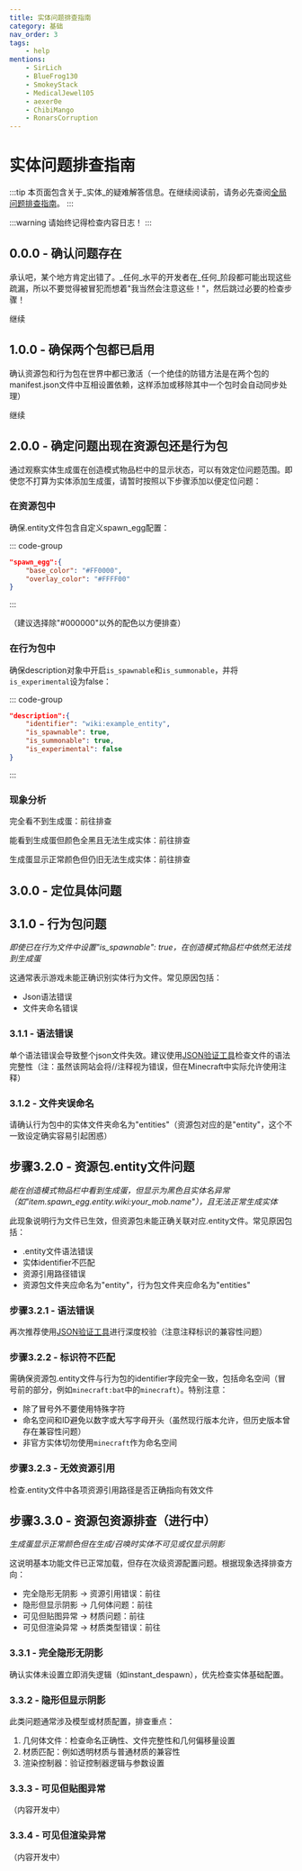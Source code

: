 ```yaml
---
title: 实体问题排查指南
category: 基础
nav_order: 3
tags:
    - help
mentions:
    - SirLich
    - BlueFrog130
    - SmokeyStack
    - MedicalJewel105
    - aexer0e
    - ChibiMango
    - RonarsCorruption
---
```


# 实体问题排查指南

<!--@include: @/wiki/bedrock-wiki-mirror.md-->

:::tip
本页面包含关于_实体_的疑难解答信息。在继续阅读前，请务必先查阅[全局问题排查指南](/wiki/guide/troubleshooting)。
:::

:::warning
请始终记得检查内容日志！
:::

## 0.0.0 - 确认问题存在

承认吧，某个地方肯定出错了。_任何_水平的开发者在_任何_阶段都可能出现这些疏漏，所以不要觉得被冒犯而想着"我当然会注意这些！"，然后跳过必要的检查步骤！

<BButton color="blue" link="#_1-0-0-are-both-packs-active">继续</BButton>


## 1.0.0 - 确保两个包都已启用

确认资源包和行为包在世界中都已激活（一个绝佳的防错方法是在两个包的manifest.json文件中互相设置依赖，这样添加或移除其中一个包时会自动同步处理）

<BButton color="blue" link="#_2-0-0-determine-whether-the-issue-is-in-the-rp-or-the-bp">继续</BButton>

## 2.0.0 - 确定问题出现在资源包还是行为包

通过观察实体生成蛋在创造模式物品栏中的显示状态，可以有效定位问题范围。即使您不打算为实体添加生成蛋，请暂时按照以下步骤添加以便定位问题：

### 在资源包中

确保.entity文件包含自定义spawn_egg配置：

::: code-group
```json [RP]
"spawn_egg":{
    "base_color": "#FF0000",
    "overlay_color": "#FFFF00"
}
```
:::

（建议选择除"#000000"以外的配色以方便排查）

### 在行为包中

确保description对象中开启`is_spawnable`和`is_summonable`，并将`is_experimental`设为false：

::: code-group
```json [BP]
"description":{
    "identifier": "wiki:example_entity",
    "is_spawnable": true,
    "is_summonable": true,
    "is_experimental": false
}
```
:::

### 现象分析

完全看不到生成蛋：<BButton color="blue" link="#_3-1-0-bp">前往排查</BButton>

能看到生成蛋但颜色全黑且无法生成实体：<BButton color="blue" link="#step-3-2-0-rp-entity">前往排查</BButton>

生成蛋显示正常颜色但仍旧无法生成实体：<BButton color="blue" link="#step-3-3-0-rp-resources-still-writing-because-this-is-going-to-be-extensive">前往排查</BButton>

## 3.0.0 - 定位具体问题

## 3.1.0 - 行为包问题

_即使已在行为文件中设置"is_spawnable": true，在创造模式物品栏中依然无法找到生成蛋_

这通常表示游戏未能正确识别实体行为文件。常见原因包括：

-   Json语法错误
-   文件夹命名错误

### 3.1.1 - 语法错误

单个语法错误会导致整个json文件失效。建议使用[JSON验证工具](https://jsonlint.com/)检查文件的语法完整性（注：虽然该网站会将//注释视为错误，但在Minecraft中实际允许使用注释）

### 3.1.2 - 文件夹误命名

请确认行为包中的实体文件夹命名为"entities"（资源包对应的是"entity"，这个不一致设定确实容易引起困惑）

## 步骤3.2.0 - 资源包.entity文件问题

_能在创造模式物品栏中看到生成蛋，但显示为黑色且实体名异常（如"item.spawn_egg.entity.wiki:your_mob.name"），且无法正常生成实体_

此现象说明行为文件已生效，但资源包未能正确关联对应.entity文件。常见原因包括：

-   .entity文件语法错误
-   实体identifier不匹配
-   资源引用路径错误
-   资源包文件夹应命名为"entity"，行为包文件夹应命名为"entities"

### 步骤3.2.1 - 语法错误

再次推荐使用[JSON验证工具](https://jsonlint.com/)进行深度校验（注意注释标识的兼容性问题）

### 步骤3.2.2 - 标识符不匹配

需确保资源包.entity文件与行为包的identifier字段完全一致，包括命名空间（冒号前的部分，例如`minecraft:bat`中的`minecraft`）。特别注意：

-   除了冒号外不要使用特殊字符
-   命名空间和ID避免以数字或大写字母开头（虽然现行版本允许，但历史版本曾存在兼容性问题）
-   非官方实体切勿使用`minecraft`作为命名空间

### 步骤3.2.3 - 无效资源引用

检查.entity文件中各项资源引用路径是否正确指向有效文件

## 步骤3.3.0 - 资源包资源排查（进行中）

_生成蛋显示正常颜色但在生成/召唤时实体不可见或仅显示阴影_

这说明基本功能文件已正常加载，但存在次级资源配置问题。根据现象选择排查方向：

-   完全隐形无阴影 → 资源引用错误：<BButton link="#_3-3-1-invisible-no-shadow" color=blue >前往</BButton>
-   隐形但显示阴影 → 几何体问题：<BButton link="#_3-3-2-invisible-shadow-exists" color=blue >前往</BButton>
-   可见但贴图异常 → 材质问题：<BButton link="#_3-3-3-visible-weird-texture" color=blue >前往</BButton>
-   可见但渲染异常 → 材质类型错误：<BButton link="#_3-3-4-visible-weird-visibility-stuff" color=blue >前往</BButton>

### 3.3.1 - 完全隐形无阴影

确认实体未设置立即消失逻辑（如instant_despawn），优先检查实体基础配置。

### 3.3.2 - 隐形但显示阴影

此类问题通常涉及模型或材质配置，排查重点：

1. 几何体文件：检查命名正确性、文件完整性和几何偏移量设置
2. 材质匹配：例如透明材质与普通材质的兼容性
3. 渲染控制器：验证控制器逻辑与参数设置

### 3.3.3 - 可见但贴图异常

（内容开发中）

### 3.3.4 - 可见但渲染异常
（内容开发中）